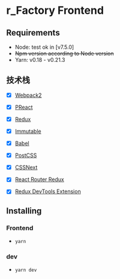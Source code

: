 # r_Factory Frontend

## Requirements
* Node: test ok in [v7.5.0]
* ~~Npm version according to Node version~~
* Yarn: v0.18 - v0.21.3

## 技术栈
- [x] [Webpack2](http://zhaoda.net/webpack-handbook/troubleshooting.html)
- [x] [PReact](https://github.com/developit/preact#getting-started)
- [x] [Redux](https://github.com/reactjs/redux)
- [x] [Immutable](https://github.com/facebook/immutable-js/)
- [x] [Babel](https://babeljs.io/)
- [x] [PostCSS](https://github.com/postcss/postcss)
- [x] [CSSNext](https://github.com/outpunk/postcss-modules)
- [x] [React Router Redux](https://github.com/reactjs/react-router-redux)
- [x] [Redux DevTools Extension](https://github.com/zalmoxisus/redux-devtools-extension)


## Installing

### Frontend
* `yarn`

### dev
* `yarn dev`
